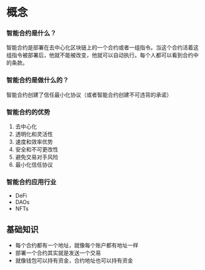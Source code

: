 # 概念

### **智能合约是什么？**

智能合约是部署在去中心化区块链上的一个合约或者一组指令。当这个合约活着这组指令被部署后，他就不能被改变，他就可以自动执行。每个人都可以看到合约中的条款。

### **智能合约是做什么的？**

智能合约创建了信任最小化协议（或者智能合约创建不可违背的承诺）

### **智能合约的优势**

1. 去中心化
2. 透明化和灵活性
3. 速度和效率优势
4. 安全和不可更改性
5. 避免交易对手风险
6. 最小化信任协议 

### **智能合约应用行业**

- DeFi
- DAOs
- NFTs

## 基础知识

- 每个合约都有一个地址，就像每个账户都有地址一样
- 部署一个合约其实就是发送一个交易
- 就像钱包可以持有资金，合约地址也可以持有资金